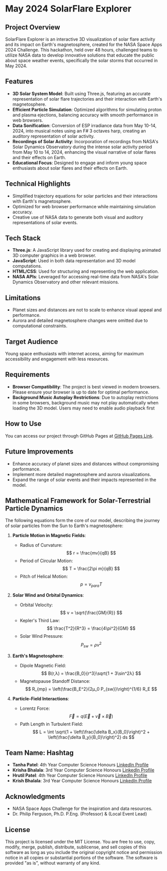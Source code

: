 # May 2024 SolarFlare Explorer

## Project Overview

SolarFlare Explorer is an interactive 3D visualization of solar flare activity and its impact on Earth's magnetosphere, created for the NASA Space Apps 2024 Challenge. This hackathon, held over 48 hours, challenged teams to utilize NASA data to develop innovative solutions that educate the public about space weather events, specifically the solar storms that occurred in May 2024.

## Features

- **3D Solar System Model**: Built using Three.js, featuring an accurate representation of solar flare trajectories and their interaction with Earth's magnetosphere.
- **Efficient Particle Simulation**: Optimized algorithms for simulating proton and plasma ejections, balancing accuracy with smooth performance in web browsers.
- **Data Sonification**: Conversion of ESP irradiance data from May 10-14, 2024, into musical notes using an F# 3 octaves harp, creating an auditory representation of solar activity.
- **Recordings of Solar Activity**: Incorporation of recordings from NASA's Solar Dynamics Observatory during the intense solar activity period from May 10 to 14, 2024, enhancing the visual narrative of solar flares and their effects on Earth.
- **Educational Focus**: Designed to engage and inform young space enthusiasts about solar flares and their effects on Earth.

## Technical Highlights

- Simplified trajectory equations for solar particles and their interactions with Earth's magnetosphere.
- Optimized for web browser performance while maintaining simulation accuracy.
- Creative use of NASA data to generate both visual and auditory representations of solar events.

## Tech Stack

* **Three.js**: A JavaScript library used for creating and displaying animated 3D computer graphics in a web browser.
* **JavaScript**: Used in both data representation and 3D model computations.
* **HTML/CSS**: Used for structuring and representing the web application.
* **NASA APIs**: Leveraged for accessing real-time data from NASA's Solar Dynamics Observatory and other relevant missions.

## Limitations

- Planet sizes and distances are not to scale to enhance visual appeal and performance.
- Aurora and detailed magnetosphere changes were omitted due to computational constraints.

## Target Audience

Young space enthusiasts with internet access, aiming for maximum accessibility and engagement with less resources.

## Requirements

* **Browser Compatibility**: The project is best viewed in modern browsers. Please ensure your browser is up to date for optimal performance.
* **Background Music Autoplay Restrictions**:
  Due to autoplay restrictions in some browsers, background music may not play automatically when loading the 3D model. Users may need to enable audio playback first

## How to Use

You can access our project through GitHub Pages at [GitHub Pages Link](https://tanpatel.github.io/HashTag_NASA/).

## Future Improvements

- Enhance accuracy of planet sizes and distances without compromising performance.
- Implement more detailed magnetosphere and aurora visualizations.
- Expand the range of solar events and their impacts represented in the model.

## Mathematical Framework for Solar-Terrestrial Particle Dynamics

The following equations form the core of our model, describing the journey of solar particles from the Sun to Earth's magnetosphere:

1. **Particle Motion in Magnetic Fields**:

   - Radius of Curvature:
     $$
     r = \frac{mv}{qB}
     $$
   - Period of Circular Motion:
     $$
     T = \frac{2\pi m}{qB}
     $$
   - Pitch of Helical Motion:
     $$
     p = v_{para} T
     $$
2. **Solar Wind and Orbital Dynamics**:

   - Orbital Velocity:
     $$
     v = \sqrt{\frac{GM}{R}}
     $$
   - Kepler's Third Law:
     $$
     \frac{T^2}{R^3} = \frac{4\pi^2}{GM}
     $$
   - Solar Wind Pressure:
     $$
     P_{sw} = \rho v^2
     $$
3. **Earth's Magnetosphere**:

   - Dipole Magnetic Field:
     $$
     B(r,λ) = \frac{B_0}{r^3}\sqrt{1 + 3\sin^2λ}
     $$
   - Magnetopause Standoff Distance:
     $$
     R_{mp} = \left(\frac{B_E^2}{2μ_0 P_{sw}}\right)^{1/6} R_E
     $$
4. **Particle-Field Interactions**:

   - Lorentz Force:
     $$
     \vec{F} = q(\vec{E} + \vec{v} \times \vec{B})
     $$
   - Path Length in Turbulent Field:
     $$
     L = \int \sqrt{1 + \left(\frac{\delta B_x}{B_0}\right)^2 + \left(\frac{\delta B_y}{B_0}\right)^2} ds
     $$

## Team Name: Hashtag

* **Tanha Patel**: 4th Year Computer Science Honours [LinkedIn Profile](https://www.linkedin.com/in/tanha-patel-0691ab22a/)
* **Krisha Bhalala**: 3rd Year Computer Science Honours [LinkedIn Profile](https://www.linkedin.com/in/krisha-bhalala-b2298323a/)
* **Hrutil Patel**: 4th Year Computer Science Honours [LinkedIn Profile](https://www.linkedin.com/in/hrutil-patel-1a7a08260/)
* **Krish Bhalala**: 3rd Year Computer Science Honours [LinkedIn Profile](https://www.linkedin.com/in/krishbhalala/)

## Acknowledgments

- NASA Space Apps Challenge for the inspiration and data resources.
- Dr. Philip Ferguson, Ph.D. P.Eng. (Professor) & (Local Event Lead)

## License

This project is licensed under the MIT License. You are free to use, copy, modify, merge, publish, distribute, sublicense, and sell copies of this software as long as you include the original copyright notice and permission notice in all copies or substantial portions of the software. The software is provided "as is", without warranty of any kind.
